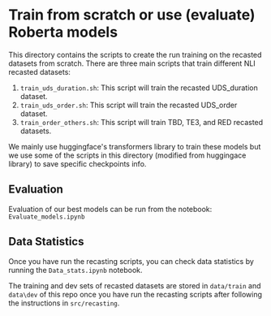 # Train from scratch or use (evaluate) Roberta models

This directory contains the scripts to create the run training on the recasted datasets from scratch. 
There are three main scripts that train different NLI recasted datasets:

1. `train_uds_duration.sh`: This script will train the recasted UDS\_duration dataset. 
2. `train_uds_order.sh`: This script will train the recasted UDS\_order dataset.
3. `train_order_others.sh`: This script will train TBD, TE3, and RED recasted datasets. 

We mainly use huggingface's transformers library to train these models but we use some of the scripts in this directory (modified from huggingace library) to save specific checkpoints info.

## Evaluation 
Evaluation of our best models can be run from the notebook: `Evaluate_models.ipynb`

## Data Statistics
Once you have run the recasting scripts, you can check data statistics by running the `Data_stats.ipynb` notebook.

The training and dev sets of recasted datasets are stored in  `data/train` and `data\dev` of this repo once you have run the recasting scripts after following the instructions in `src/recasting`. 

